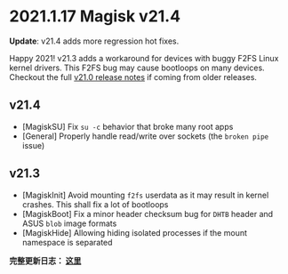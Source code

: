 # 2021.1.17 Magisk v21.4

**Update**: v21.4 adds more regression hot fixes.

Happy 2021! v21.3 adds a workaround for devices with buggy F2FS Linux kernel drivers. This F2FS bug may cause bootloops on many devices. Checkout the full [v21.0 release notes](https://topjohnwu.github.io/Magisk/releases/21000.html) if coming from older releases.

## v21.4

- [MagiskSU] Fix `su -c` behavior that broke many root apps
- [General] Properly handle read/write over sockets (the `broken pipe` issue)

## v21.3

- [MagiskInit] Avoid mounting `f2fs` userdata as it may result in kernel crashes. This shall fix a lot of bootloops
- [MagiskBoot] Fix a minor header checksum bug for `DHTB` header and ASUS `blob` image formats
- [MagiskHide] Allowing hiding isolated processes if the mount namespace is separated

**完整更新日志： [这里](/changes.html)**
